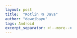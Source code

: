 ```yaml
---
layout: post
title:  "Kotlin 与 Java"
author: "daweibayu"
tags: Android
excerpt_separator: <!--more-->
---
```


<!--more-->